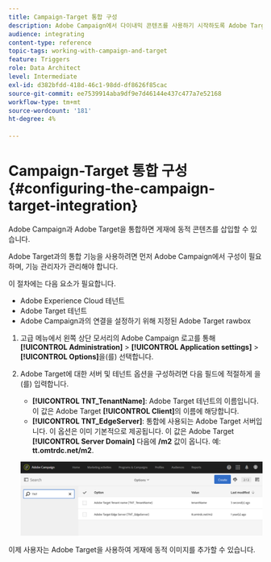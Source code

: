```yaml
---
title: Campaign-Target 통합 구성
description: Adobe Campaign에서 다이내믹 콘텐츠를 사용하기 시작하도록 Adobe Target 통합을 구성하는 방법에 대해 알아봅니다.
audience: integrating
content-type: reference
topic-tags: working-with-campaign-and-target
feature: Triggers
role: Data Architect
level: Intermediate
exl-id: d382bfdd-418d-46c1-98dd-df8626f85cac
source-git-commit: ee7539914aba9df9e7d46144e437c477a7e52168
workflow-type: tm+mt
source-wordcount: '181'
ht-degree: 4%

---
```


# Campaign-Target 통합 구성{#configuring-the-campaign-target-integration}

Adobe Campaign과 Adobe Target을 통합하면 게재에 동적 콘텐츠를 삽입할 수 있습니다.

Adobe Target과의 통합 기능을 사용하려면 먼저 Adobe Campaign에서 구성이 필요하며, 기능 관리자가 관리해야 합니다.

이 절차에는 다음 요소가 필요합니다.

* Adobe Experience Cloud 테넌트
* Adobe Target 테넌트
* Adobe Campaign과의 연결을 설정하기 위해 지정된 Adobe Target rawbox

1. 고급 메뉴에서 왼쪽 상단 모서리의 Adobe Campaign 로고를 통해 **[!UICONTROL Administration]** > **[!UICONTROL Application settings]** > **[!UICONTROL Options]**&#x200B;을(를) 선택합니다.
1. Adobe Target에 대한 서버 및 테넌트 옵션을 구성하려면 다음 필드에 적절하게 을(를) 입력합니다.

   * **[!UICONTROL TNT_TenantName]**: Adobe Target 테넌트의 이름입니다. 이 값은 Adobe Target **[!UICONTROL Client]**&#x200B;의 이름에 해당합니다.
   * **[!UICONTROL TNT_EdgeServer]**: 통합에 사용되는 Adobe Target 서버입니다. 이 옵션은 이미 기본적으로 제공됩니다. 이 값은 Adobe Target **[!UICONTROL Server Domain]** 다음에 **/m2** 값이 옵니다. 예: **tt.omtrdc.net/m2**.

   ![](assets/tar_options.png)

이제 사용자는 Adobe Target을 사용하여 게재에 동적 이미지를 추가할 수 있습니다.
